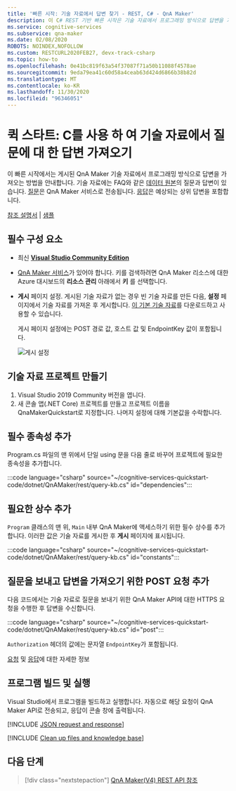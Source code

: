 ```yaml
---
title: '빠른 시작: 기술 자료에서 답변 찾기 - REST, C# - QnA Maker'
description: 이 C# REST 기반 빠른 시작은 기술 자료에서 프로그래밍 방식으로 답변을 가져오는 방법을 안내합니다.
ms.service: cognitive-services
ms.subservice: qna-maker
ms.date: 02/08/2020
ROBOTS: NOINDEX,NOFOLLOW
ms.custom: RESTCURL2020FEB27, devx-track-csharp
ms.topic: how-to
ms.openlocfilehash: 0e41bc819f63a54f37087f71a50b11088f4578ae
ms.sourcegitcommit: 9eda79ea41c60d58a4ceab63d424d6866b38b82d
ms.translationtype: MT
ms.contentlocale: ko-KR
ms.lasthandoff: 11/30/2020
ms.locfileid: "96346051"
---
```

# <a name="quickstart-get-answers-to-a-question-from-a-knowledge-base-with-c"></a>퀵 스타트: C를 사용 하 여 기술 자료에서 질문에 대 한 답변 가져오기 #

이 빠른 시작에서는 게시된 QnA Maker 기술 자료에서 프로그래밍 방식으로 답변을 가져오는 방법을 안내합니다. 기술 자료에는 FAQ와 같은 [데이터 원본](../index.yml)의 질문과 답변이 있습니다. [질문](../how-to/metadata-generateanswer-usage.md#generateanswer-request-configuration)은 QnA Maker 서비스로 전송됩니다. [응답](../how-to/metadata-generateanswer-usage.md#generateanswer-response-properties)은 예상되는 상위 답변을 포함합니다.

[참조 설명서](/rest/api/cognitiveservices/qnamaker4.0/Runtime) | [샘플](https://github.com/Azure-Samples/cognitive-services-qnamaker-csharp/blob/master/documentation-samples/quickstarts/get-answer/QnAMakerAnswerQuestion/Program.cs)

## <a name="prerequisites"></a>필수 구성 요소

* 최신 [**Visual Studio Community Edition**](https://www.visualstudio.com/downloads/)
* [QnA Maker 서비스](../How-To/set-up-qnamaker-service-azure.md)가 있어야 합니다. 키를 검색하려면 QnA Maker 리소스에 대한 Azure 대시보드의 **리소스 관리** 아래에서 **키** 를 선택합니다.
* **게시** 페이지 설정. 게시된 기술 자료가 없는 경우 빈 기술 자료를 만든 다음, **설정** 페이지에서 기술 자료를 가져온 후 게시합니다. [이 기본 기술 자료](https://github.com/Azure-Samples/cognitive-services-sample-data-files/blob/master/qna-maker/knowledge-bases/basic-kb.tsv)를 다운로드하고 사용할 수 있습니다.

    게시 페이지 설정에는 POST 경로 값, 호스트 값 및 EndpointKey 값이 포함됩니다.

    ![게시 설정](../media/qnamaker-quickstart-get-answer/publish-settings.png)

## <a name="create-a-knowledge-base-project"></a>기술 자료 프로젝트 만들기

1. Visual Studio 2019 Community 버전을 엽니다.
1. 새 콘솔 앱(.NET Core) 프로젝트를 만들고 프로젝트 이름을 QnaMakerQuickstart로 지정합니다. 나머지 설정에 대해 기본값을 수락합니다.

## <a name="add-the-required-dependencies"></a>필수 종속성 추가

Program.cs 파일의 맨 위에서 단일 using 문을 다음 줄로 바꾸어 프로젝트에 필요한 종속성을 추가합니다.

:::code language="csharp" source="~/cognitive-services-quickstart-code/dotnet/QnAMaker/rest/query-kb.cs" id="dependencies":::

## <a name="add-the-required-constants"></a>필요한 상수 추가

`Program` 클래스의 맨 위, `Main` 내부 QnA Maker에 액세스하기 위한 필수 상수를 추가합니다. 이러한 값은 기술 자료를 게시한 후 **게시** 페이지에 표시됩니다.

:::code language="csharp" source="~/cognitive-services-quickstart-code/dotnet/QnAMaker/rest/query-kb.cs" id="constants":::

## <a name="add-a-post-request-to-send-question-and-get-answer"></a>질문을 보내고 답변을 가져오기 위한 POST 요청 추가

다음 코드에서는 기술 자료로 질문을 보내기 위한 QnA Maker API에 대한 HTTPS 요청을 수행한 후 답변을 수신합니다.

:::code language="csharp" source="~/cognitive-services-quickstart-code/dotnet/QnAMaker/rest/query-kb.cs" id="post":::

`Authorization` 헤더의 값에는 문자열 `EndpointKey`가 포함됩니다.

[요청](../how-to/metadata-generateanswer-usage.md#generateanswer-request) 및 [응답](../how-to/metadata-generateanswer-usage.md#generateanswer-response)에 대한 자세한 정보

## <a name="build-and-run-the-program"></a>프로그램 빌드 및 실행

Visual Studio에서 프로그램을 빌드하고 실행합니다. 자동으로 해당 요청이 QnA Maker API로 전송되고, 응답이 콘솔 창에 출력됩니다.

[!INCLUDE [JSON request and response](../../../../includes/cognitive-services-qnamaker-quickstart-get-answer-json.md)]

[!INCLUDE [Clean up files and knowledge base](../../../../includes/cognitive-services-qnamaker-quickstart-cleanup-resources.md)]

## <a name="next-steps"></a>다음 단계

> [!div class="nextstepaction"]
> [QnA Maker(V4) REST API 참조](/rest/api/cognitiveservices/qnamaker4.0/knowledgebase)